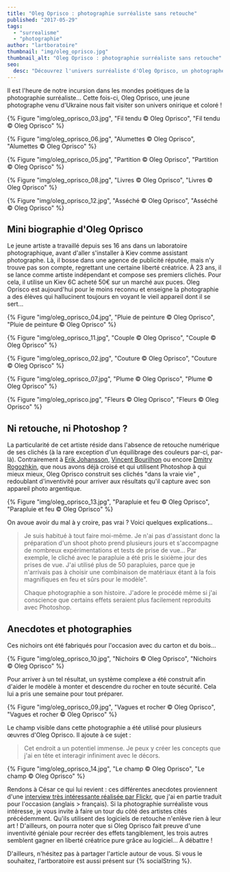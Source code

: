 ```yaml
---
title: "Oleg Oprisco : photographie surréaliste sans retouche"
published: "2017-05-29"
tags: 
  - "surrealisme"
  - "photographie"
author: "lartboratoire"
thumbnail: "img/oleg_oprisco.jpg"
thumbnail_alt: "Oleg Oprisco : photographie surréaliste sans retouche"
seo:
  desc: "Découvrez l'univers surréaliste d'Oleg Oprisco, un photographe ukrainien qui crée des œuvres fascinantes sans retouche numérique."
---
```


Il est l'heure de notre incursion dans les mondes poétiques de la photographie surréaliste... Cette fois-ci, Oleg Oprisco, une jeune photographe venu d'Ukraine nous fait visiter son univers onirique et coloré !

{% Figure "img/oleg_oprisco_03.jpg", "Fil tendu © Oleg Oprisco", "Fil tendu © Oleg Oprisco" %}

{% Figure "img/oleg_oprisco_06.jpg", "Alumettes © Oleg Oprisco", "Alumettes © Oleg Oprisco" %}

{% Figure "img/oleg_oprisco_05.jpg", "Partition © Oleg Oprisco", "Partition © Oleg Oprisco" %}

{% Figure "img/oleg_oprisco_08.jpg", "Livres © Oleg Oprisco", "Livres © Oleg Oprisco" %}

{% Figure "img/oleg_oprisco_12.jpg", "Asséché © Oleg Oprisco", "Asséché © Oleg Oprisco" %}

## Mini biographie d'Oleg Oprisco

Le jeune artiste a travaillé depuis ses 16 ans dans un laboratoire photographique, avant d'aller s'installer à Kiev comme assistant photographe. Là, il bosse dans une agence de publicité réputée, mais n'y trouve pas son compte, regrettant une certaine liberté créatrice. À 23 ans, il se lance comme artiste indépendant et compose ses premiers clichés. Pour cela, il utilise un Kiev 6C acheté 50€ sur un marché aux puces. Oleg Oprisco est aujourd'hui pour le moins reconnu et enseigne la photographie a des élèves qui hallucinent toujours en voyant le vieil appareil dont il se sert...

{% Figure "img/oleg_oprisco_04.jpg", "Pluie de peinture © Oleg Oprisco", "Pluie de peinture © Oleg Oprisco" %}

{% Figure "img/oleg_oprisco_11.jpg", "Couple © Oleg Oprisco", "Couple © Oleg Oprisco" %}

{% Figure "img/oleg_oprisco_02.jpg", "Couture © Oleg Oprisco", "Couture © Oleg Oprisco" %}

{% Figure "img/oleg_oprisco_07.jpg", "Plume © Oleg Oprisco", "Plume © Oleg Oprisco" %}

{% Figure "img/oleg_oprisco.jpg", "Fleurs © Oleg Oprisco", "Fleurs © Oleg Oprisco" %}


## Ni retouche, ni Photoshop ?

La particularité de cet artiste réside dans l'absence de retouche numérique de ses clichés (à la rare exception d'un équilibrage des couleurs par-ci, par-là). Contrairement à [Erik Johansson](/erik-johansson-photographie-surrealiste/), [Vincent Bourilhon](/vincent-bourilhon/) ou encore [Dmitry Rogozhkin](/dmitry-rogozhkin-photographie/), que nous avons déjà croisé et qui utilisent Photoshop à qui mieux mieux, Oleg Oprisco construit ses clichés "dans la vraie vie" , redoublant d'inventivité pour arriver aux résultats qu'il capture avec son appareil photo argentique.

{% Figure "img/oleg_oprisco_13.jpg", "Parapluie et feu © Oleg Oprisco", "Parapluie et feu © Oleg Oprisco" %}

On avoue avoir du mal à y croire, pas vrai ? Voici quelques explications...

> Je suis habitué à tout faire moi-même. Je n'ai pas d'assistant donc la préparation d'un shoot photo prend plusieurs jours et s'accompagne de nombreux expérimentations et tests de prise de vue... Par exemple, le cliché avec le parapluie a été pris le sixième jour des prises de vue. J'ai utilisé plus de 50 parapluies, parce que je n'arrivais pas à choisir une combinaison de matériaux étant à la fois magnifiques en feu et sûrs pour le modèle".
>
> Chaque photographie a son histoire. J'adore le procédé même si j'ai conscience que certains effets seraient plus facilement reproduits avec Photoshop.

## Anecdotes et photographies

Ces nichoirs ont été fabriqués pour l'occasion avec du carton et du bois...

{% Figure "img/oleg_oprisco_10.jpg", "Nichoirs © Oleg Oprisco", "Nichoirs © Oleg Oprisco" %}

Pour arriver à un tel résultat, un système complexe a été construit afin d'aider le modèle à monter et descendre du rocher en toute sécurité. Cela lui a pris une semaine pour tout préparer.

{% Figure "img/oleg_oprisco_09.jpg", "Vagues et rocher © Oleg Oprisco", "Vagues et rocher © Oleg Oprisco" %}

Le champ visible dans cette photographie a été utilisé pour plusieurs œuvres d'Oleg Oprisco. Il ajoute à ce sujet : 

> Cet endroit a un potentiel immense. Je peux y créer les concepts que j'ai en tête et interagir infiniment avec le décors.

{% Figure "img/oleg_oprisco_14.jpg", "Le champ © Oleg Oprisco", "Le champ © Oleg Oprisco" %}

Rendons à César ce qui lui revient : ces différentes anecdotes proviennent d'une [interview très intéressante réalisée par Flickr](https://blog.flickr.net/en/2016/01/16/grace-inspiration-and-an-unmatched-eye-for-beauty/), que j'ai en partie traduit pour l'occasion (anglais > français). Si la photographie surréaliste vous intéresse, je vous invite à faire un tour du côté des artistes cités précédemment. Qu'ils utilisent des logiciels de retouche n'enlève rien à leur art ! D'ailleurs, on pourra noter que si Oleg Oprisco fait preuve d'une inventivité géniale pour recréer des effets tangiblement, les trois autres semblent gagner en liberté créatrice pure grâce au logiciel... À débattre !

D'ailleurs, n'hésitez pas à partager l'article autour de vous. Si vous le souhaitez, l'artboratoire est aussi présent sur {% socialString %}.